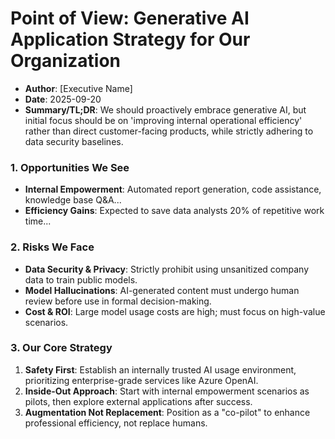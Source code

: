 # Point of View: Generative AI Application Strategy for Our Organization

- **Author**: [Executive Name]
- **Date**: 2025-09-20
- **Summary/TL;DR**: We should proactively embrace generative AI, but initial focus should be on 'improving internal operational efficiency' rather than direct customer-facing products, while strictly adhering to data security baselines.

### 1. Opportunities We See
- **Internal Empowerment**: Automated report generation, code assistance, knowledge base Q&A...
- **Efficiency Gains**: Expected to save data analysts 20% of repetitive work time...

### 2. Risks We Face
- **Data Security & Privacy**: Strictly prohibit using unsanitized company data to train public models.
- **Model Hallucinations**: AI-generated content must undergo human review before use in formal decision-making.
- **Cost & ROI**: Large model usage costs are high; must focus on high-value scenarios.

### 3. Our Core Strategy
1.  **Safety First**: Establish an internally trusted AI usage environment, prioritizing enterprise-grade services like Azure OpenAI.
2.  **Inside-Out Approach**: Start with internal empowerment scenarios as pilots, then explore external applications after success.
3.  **Augmentation Not Replacement**: Position as a "co-pilot" to enhance professional efficiency, not replace humans.
